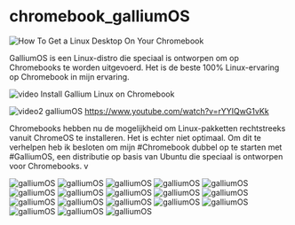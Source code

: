 # chromebook_galliumOS


![How To Get a Linux Desktop On Your Chromebook](https://www.youtube.com/watch?v=EsxmEHuf1r0)

GalliumOS is een Linux-distro die speciaal is ontworpen om op Chromebooks te worden uitgevoerd. 
Het is de beste 100% Linux-ervaring op Chromebook in mijn ervaring.

![video Install Gallium Linux on Chromebook](https://www.youtube.com/watch?v=2FqK7PNa7Uo)

![video2 galliumOS](https://www.youtube.com/watch?v=rYYIQwG1vKk)  https://www.youtube.com/watch?v=rYYIQwG1vKk

Chromebooks hebben nu de mogelijkheid om Linux-pakketten rechtstreeks vanuit ChromeOS te installeren. Het is echter niet optimaal. Om dit te verhelpen heb ik besloten om mijn #Chromebook dubbel op te starten met #GalliumOS, een distributie op basis van Ubuntu die speciaal is ontworpen voor Chromebooks.
v

![galliumOS](./pictures/chromebook_galliumOS_00.png)
![galliumOS](./pictures/chromebook_galliumOS_01.png)
![galliumOS](./pictures/chromebook_galliumOS_02.png)
![galliumOS](./pictures/chromebook_galliumOS_03.png)
![galliumOS](./pictures/chromebook_galliumOS_04.png)
![galliumOS](./pictures/chromebook_galliumOS_05.png)
![galliumOS](./pictures/chromebook_galliumOS_06.png)
![galliumOS](./pictures/chromebook_galliumOS_07.png)
![galliumOS](./pictures/chromebook_galliumOS_08.png)
![galliumOS](./pictures/chromebook_galliumOS_09.png)
![galliumOS](./pictures/chromebook_galliumOS_10.png)
![galliumOS](./pictures/chromebook_galliumOS_11.png)
![galliumOS](./pictures/chromebook_galliumOS_12.png)
![galliumOS](./pictures/chromebook_galliumOS_13.png)
![galliumOS](./pictures/chromebook_galliumOS_14.png)
![galliumOS](./pictures/chromebook_galliumOS_15.png)
![galliumOS](./pictures/chromebook_galliumOS_16.png)
![galliumOS](./pictures/chromebook_galliumOS_17.png)
